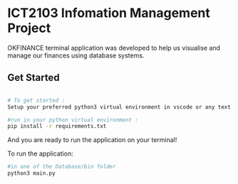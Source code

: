 # ICT2103 Infomation Management Project

OKFINANCE terminal application was developed to help us 
visualise and manage our finances using database systems.

## Get Started
```sh

# To get started :
Setup your preferred python3 virtual environment in vscode or any text editor.

#run in your python virtual environment : 
pip install -r requirements.txt

```
And you are ready to run the application on your terminal! 

To run the application:
```sh
#in one of the Database/bin folder
python3 main.py 
```
